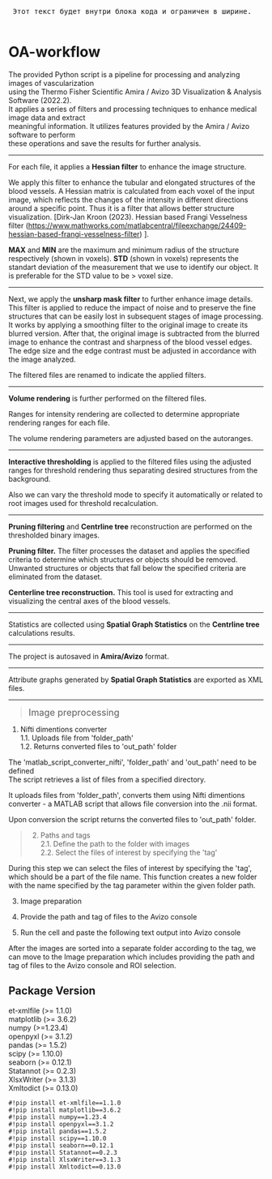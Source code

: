  <pre>
 Этот текст будет внутри блока кода и ограничен в ширине.
 </pre>
  
# OA-workflow
The provided Python script is a pipeline for processing and analyzing images of vascularization  
using the Thermo Fisher Scientific Amira / Avizo 3D Visualization & Analysis Software (2022.2).  
It applies a series of filters and processing techniques to enhance medical image data and extract  
meaningful information. It utilizes features provided by the Amira / Avizo software to perform  
these operations and save the results for further analysis.

---
For each file, it applies a **Hessian filter** to enhance the image structure.  

We apply this filter to enhance the tubular and elongated structures of the blood vessels. A Hessian matrix is calculated from each voxel of the input image, which reflects the changes of the intensity in different directions around a specific point. 
Thus it is a filter that allows better structure visualization.
[Dirk-Jan Kroon (2023). Hessian based Frangi Vesselness filter (https://www.mathworks.com/matlabcentral/fileexchange/24409-hessian-based-frangi-vesselness-filter) ].  

**MAX** and **MIN** are the maximum and minimum radius of the structure respectively (shown in voxels). **STD** (shown in voxels) represents the standart deviation of the measurement that we use to identify our object. It is preferable for the STD value to be > voxel size.  

---
Next, we apply the **unsharp mask filter** to further enhance image details.
This filter is applied to reduce the impact of noise and to preserve the fine structures that can be easily lost in subsequent stages of image processing. It works by applying a smoothing filter to the original image to create its blurred version. After that, the original image is subtracted from the blurred image to enhance the contrast and sharpness of the blood vessel edges. The edge size and the edge contrast must be adjusted in accordance with the image analyzed.

The filtered files are renamed to indicate the applied filters.

---
**Volume rendering** is further performed on the filtered files.

Ranges for intensity rendering are collected to determine appropriate rendering ranges for each file.

The volume rendering parameters are adjusted based on the autoranges.  

---
**Interactive thresholding** is applied to the filtered files using the adjusted ranges for threshold rendering thus separating desired structures from the background.  

Also we can vary the threshold mode to specify it automatically or related to root images used for threshold recalculation.

---
**Pruning filtering** and **Centrline tree** reconstruction are performed on the thresholded binary images.

**Pruning filter.** The filter processes the dataset and applies the specified criteria to determine which structures or objects should be removed. 
Unwanted structures or objects that fall below the specified criteria are eliminated from the dataset.

**Centerline tree reconstruction.** This tool is used for extracting and visualizing the central axes of the blood vessels. 

---
Statistics are collected using **Spatial Graph Statistics** on the **Centrline tree** calculations results.

---
The project is autosaved in **Amira/Avizo** format.

---
Attribute graphs generated by **Spatial Graph Statistics** are exported as XML files.

---

><font size='4'>Image preprocessing</font>
1. Nifti dimentions converter  
  1.1. Uploads file from 'folder_path'  
  1.2. Returns converted files to 'out_path' folder

The 'matlab_script_converter_nifti', 'folder_path' and 'out_path' need to be defined  
The script retrieves a list of files from a specified directory. 

It uploads files from 'folder_path', converts them using Nifti dimentions converter - a MATLAB script that allows file conversion into the .nii format. 

Upon conversion the script returns the converted files to 'out_path' folder.


>2. Paths and tags  
  2.1. Define the path to the folder with images  
  2.2. Select the files of interest by specifying the 'tag'  


During this step we can select the files of interest by specifying the 'tag', which should be a part of the file name. This function creates a new folder with the name specified by the tag parameter within the given folder path.

3. Image preparation

1.   Provide the path and tag of files to the Avizo console
2.   Run the cell and paste the following text output into Avizo console



After the images are sorted into a separate folder according to the tag, we can move to the Image preparation  which includes providing the path and tag of files to the Avizo console and ROI selection.







Package                  Version
---------------------------------
et-xmlfile 	 (>= 1.1.0)  
matplotlib 	 (>= 3.6.2)  
numpy 		     (>=1.23.4)  
openpyxl 	   (>= 3.1.2)  
pandas  	    (>= 1.5.2)  
scipy 		     (>= 1.10.0)  
seaborn	     (>= 0.12.1)  
Statannot 	  (>= 0.2.3)  
XlsxWriter 	 (>= 3.1.3)  
Xmltodict 	  (>= 0.13.0)  
```
#!pip install et-xmlfile==1.1.0
#!pip install matplotlib==3.6.2
#!pip install numpy==1.23.4
#!pip install openpyxl==3.1.2
#!pip install pandas==1.5.2
#!pip install scipy==1.10.0
#!pip install seaborn==0.12.1
#!pip install Statannot==0.2.3
#!pip install XlsxWriter==3.1.3
#!pip install Xmltodict==0.13.0
```

